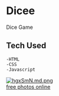 # Dicee
Dice Game

## Tech Used

    -HTML
    -CSS
    -Javascript


<a href="https://freeimage.host/i/hgxSmN"><img src="https://iili.io/hgxSmN.md.png" alt="hgxSmN.md.png" border="0"></a><br /><a target='_blank' href='https://freeimage.host/'>free photos online</a><br />
